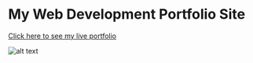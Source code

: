 # My Web Development Portfolio Site

[Click here to see my live portfolio](http://monicagrages.bitballoon.com/)

![alt text](http://i.imgur.com/hLdNRvk.png "Memory Game Screenshot")
